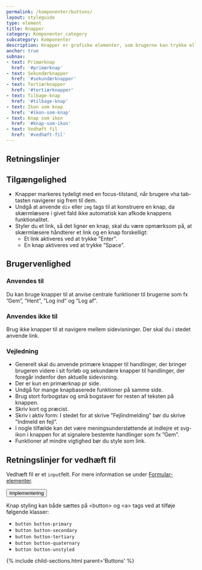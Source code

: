 ```yaml
---
permalink: /komponenter/buttons/
layout: styleguide
type: element
title: Knapper
category: Komponenter_category
subcategory: Komponenter
description: Knapper er grafiske elementer, som brugerne kan trykke eller klikke på og dermed udløse en funktion eller handling. De kommer i flere grafiske former og er inddelt i et hierarki med primære, sekundære og tertiære knapper.
anchor: true
subnav:
- text: Primærknap
  href: '#primærknap'
- text: Sekundærknapper
  href: '#sekundærknapper'
- text: Tertiærknapper
  href: '#tertiærknapper'
- text: Tilbage-knap
  href: '#tilbage-knap'
- text: Ikon som knap
  href: '#ikon-som-knap'
- text: Knap som ikon
  href: '#knap-som-ikon'
- text: Vedhæft fil
  href: '#vedhæft-fil'
---
```


<h2 class="h3">Retningslinjer</h2>
<section>
  <h2 class="h4">Tilgængelighed</h2>
  <ul>
      <li>Knapper markeres tydeligt med en focus-tilstand, når brugere vha tab-tasten navigerer sig frem til dem.</li>
      <li>Undgå at anvende <code>div</code> eller <code>img</code> tags til at konstruere en knap, da skærmlæsere i givet fald ikke automatisk kan afkode knappens funktionalitet.</li>
      <li>Styler du et link, så det ligner en knap, skal du være opmærksom på, at skærmlæsere håndterer et link og en knap forskelligt:
      <ul>
          <li>Et link aktiveres ved at trykke ”Enter”.</li>
          <li>En knap aktiveres ved at trykke ”Space”.</li>
      </ul>
      </li>
  </ul>
</section>
<section>
  <h2 class="h4">Brugervenlighed</h2>
  <h3 class="h5">Anvendes til</h3>
  <p>Du kan bruge knapper til at anvise centrale funktioner til brugerne som fx ”Gem”, ”Hent”, ”Log ind” og ”Log af”.</p>
  <h3 class="h5">Anvendes ikke til</h3>
  <p>Brug ikke knapper til at navigere mellem sidevisninger. Der skal du i stedet anvende link.</p>
  <h3 class="h5">Vejledning</h3>
  <ul>
      <li>Generelt skal du anvende primære knapper til handlinger, der bringer brugeren videre i sit forløb og sekundære knapper til handlinger, der foregår indenfor den aktuelle sidevisning.</li>
      <li>Der er kun en primærknap pr side.</li>
      <li>Undgå for mange knapbaserede funktioner på samme side.</li>
      <li>Brug stort forbogstav og små bogstaver for resten af teksten på knappen.</li>
      <li>Skriv kort og præcist.</li>
      <li>Skriv i aktiv form: I stedet for at skrive ”Fejlindmelding” bør du skrive ”Indmeld en fejl”.</li>
      <li>I nogle tilfælde kan det være meningsunderstøttende at indlejre et svg-ikon i knappen for at signalere bestemte handlinger som fx ”Gem”.</li>
      <li>Funktioner af mindre vigtighed bør du style som link.</li>
  </ul>
</section>
<section>
  <h2 class="h4">Retningslinjer for vedhæft fil</h2>
  <p>Vedhæft fil er et <code>input</code>felt. For mere information se under <a href="/komponenter/form-controls/#vedhæft-fil">Formular-elementer</a>.</p>
</section>

<div class="accordion accordion-bordered mt-7">
  <button class="button-unstyled accordion-button" aria-expanded="false" aria-controls="buttons-docs">
    Implementering
  </button>
  <div id="buttons-docs" aria-hidden="true" class="accordion-content">
    <section>
      <p>Knap styling kan både sættes på &lt;button&gt; og &lt;a&gt; tags ved at tilføje følgende klasser:</p>
      <ul>
        <li><code>button button-primary</code></li>
        <li><code>button button-secondary</code></li>
        <li><code>button button-tertiary</code></li>
        <li><code>button button-quaternary</code></li>
        <li><code>button button-unstyled</code></li>
      </ul>
    </section>
  </div>
</div>

{% include child-sections.html parent='Buttons' %}
